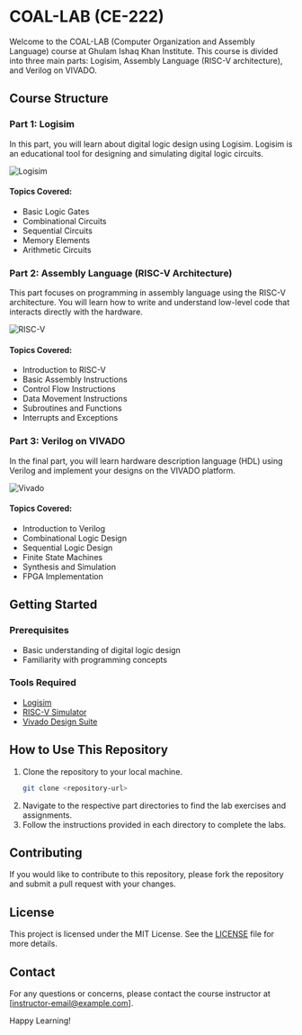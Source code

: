 # COAL-LAB (CE-222)

Welcome to the COAL-LAB (Computer Organization and Assembly Language) course at Ghulam Ishaq Khan Institute. This course is divided into three main parts: Logisim, Assembly Language (RISC-V architecture), and Verilog on VIVADO.

## Course Structure

### Part 1: Logisim
In this part, you will learn about digital logic design using Logisim. Logisim is an educational tool for designing and simulating digital logic circuits.

![Logisim](https://example.com/logisim-image.png)

#### Topics Covered:
- Basic Logic Gates
- Combinational Circuits
- Sequential Circuits
- Memory Elements
- Arithmetic Circuits

### Part 2: Assembly Language (RISC-V Architecture)
This part focuses on programming in assembly language using the RISC-V architecture. You will learn how to write and understand low-level code that interacts directly with the hardware.

![RISC-V](https://example.com/riscv-image.png)

#### Topics Covered:
- Introduction to RISC-V
- Basic Assembly Instructions
- Control Flow Instructions
- Data Movement Instructions
- Subroutines and Functions
- Interrupts and Exceptions

### Part 3: Verilog on VIVADO
In the final part, you will learn hardware description language (HDL) using Verilog and implement your designs on the VIVADO platform.

![Vivado](https://example.com/vivado-image.png)

#### Topics Covered:
- Introduction to Verilog
- Combinational Logic Design
- Sequential Logic Design
- Finite State Machines
- Synthesis and Simulation
- FPGA Implementation

## Getting Started

### Prerequisites
- Basic understanding of digital logic design
- Familiarity with programming concepts

### Tools Required
- [Logisim](http://www.cburch.com/logisim/)
- [RISC-V Simulator](https://www.cs.cornell.edu/courses/cs3410/2019sp/riscv/)
- [Vivado Design Suite](https://www.xilinx.com/products/design-tools/vivado.html)

## How to Use This Repository

1. Clone the repository to your local machine.
    ```bash
    git clone <repository-url>
    ```
2. Navigate to the respective part directories to find the lab exercises and assignments.
3. Follow the instructions provided in each directory to complete the labs.

## Contributing

If you would like to contribute to this repository, please fork the repository and submit a pull request with your changes.

## License

This project is licensed under the MIT License. See the [LICENSE](LICENSE) file for more details.

## Contact

For any questions or concerns, please contact the course instructor at [instructor-email@example.com].

Happy Learning!
